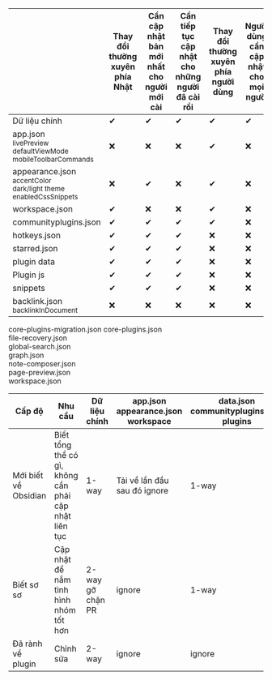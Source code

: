 
|                                                                               | Thay đổi thường xuyên phía Nhật | Cần cập nhật bản mới nhất cho người mới cài | Cần tiếp tục cập nhật cho những người đã cài rồi | Thay đổi thường xuyên phía người dùng | Người dùng cần cập nhật cho mọi người |
| ----------------------------------------------------------------------------- | ------------------------------- | ------------------------------------------- | ------------------------------------------------ | ------------------------------------- | ------------------------------------- |
| Dữ liệu chính                                                                 | ✔                               | ✔                                           | ✔                                                | ✔                                     | ✔                                     |
| app.json<br><sub>livePreview<br>defaultViewMode<br>mobileToolbarCommands      | ❌                              | ❌                                          | ❌                                               | ✔                                     | ❌                                    |
| appearance.json<br><sub>accentColor<br>dark/light theme<br>enabledCssSnippets | ❌                              | ✔                                           | ❌                                               | ✔                                     | ❌                                    |
| workspace.json                                                                | ✔                               | ❌                                          | ❌                                               | ✔                                     | ❌                                    |
| communityplugins.json                                                         | ✔                               | ✔                                           | ✔                                                | ✔                                     | ❌                                    |
| hotkeys.json                                                                  | ✔                               | ✔                                           | ✔                                                | ❌                                    | ❌                                    |
| starred.json                                                                  | ✔                               | ✔                                           | ✔                                                | ❌                                    | ❌                                    |
| plugin data                                                                   | ✔                               | ✔                                           | ✔                                                | ❌                                    | ❌                                    |
| Plugin js                                                                     | ✔                               | ✔                                           | ✔                                                | ❌                                    | ❌                                    |
| snippets                                                                      | ✔                               | ✔                                           | ✔                                                | ❌                                    | ❌                                    |
| backlink.json<br><sub>backlinkInDocument                                      | ❌                              | ❌                                          | ❌                                               | ❌                                    | ❌                                    |


core-plugins-migration.json
core-plugins.json          
file-recovery.json         
global-search.json         
graph.json    
note-composer.json         
page-preview.json          
workspace.json



| Cấp độ               | Nhu cầu                                               | Dữ liệu chính       | app.json<br>appearance.json<br>workspace | data.json<br>communityplugins.json<br>plugins | .gitignore | Giải pháp                       |
| -------------------- | ----------------------------------------------------- | ------------------- | ---------------------------------------- | --------------------------------------------- | ---------- | ------------------------------- |
| Mới biết về Obsidian | Biết tổng thể có gì, không cần phải cập nhật liên tục | 1-way               | Tải về lần đầu sau đó ignore             | 1-way                                         |            | Đưa link google drive để tải về |
| Biết sơ sơ           | Cập nhật để nắm tình hình nhóm tốt hơn                | 2-way<br>gỡ chặn PR | ignore                                   | 1-way                                         |            |                                 |
| Đã rành về plugin    | Chỉnh sửa                                             | 2-way               | ignore                                   | ignore                                        |            |                                 |
